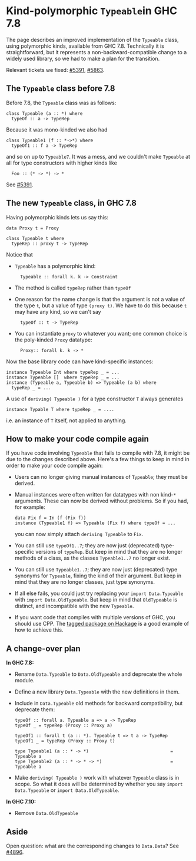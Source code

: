 # Kind-polymorphic `Typeable`in GHC 7.8


The page describes an improved implementation of the `Typeable` class, using polymorphic kinds, available from GHC 7.8.  Technically it is straightforward, but it represents a non-backward-compatible change to a widely used library, so we had to make a plan for the transition.


Relevant tickets we fixed: [\#5391](https://gitlab.haskell.org//ghc/ghc/issues/5391), [\#5863](https://gitlab.haskell.org//ghc/ghc/issues/5863).

## The `Typeable` class before 7.8


Before 7.8, the `Typeable` class was as follows:

```wiki
class Typeable (a :: *) where
  typeOf :: a -> TypeRep
```


Because it was mono-kinded we also had

```wiki
class Typeable1 (f :: *->*) where
  typeOf1 :: f a -> TypeRep
```


and so on up to `Typeable7`.  It was a mess, and we couldn't make `Typeable` at all for
type constructors with higher kinds like

```wiki
  Foo :: (* -> *) -> *
```


See [\#5391](https://gitlab.haskell.org//ghc/ghc/issues/5391).

## The new `Typeable` class, in GHC 7.8


Having polymorphic kinds lets us say this:

```wiki
data Proxy t = Proxy

class Typeable t where
  typeRep :: proxy t -> TypeRep
```


Notice that

- `Typeable` has a polymorphic kind:

  ```wiki
    Typeable :: forall k. k -> Constraint
  ```

- The method is called `typeRep` rather than `typeOf`

- One reason for the name change is that the argument is not a value of the type `t`, but a value of type `(proxy t)`.  We have to do this because `t` may have any kind, so we can't say 

  ```wiki
    typeOf :: t -> TypeRep
  ```

- You can instantiate `proxy` to whatever you want; one common choice is the poly-kinded `Proxy` datatype:

  ```wiki
    Proxy:: forall k. k -> *
  ```


Now the base library code can have kind-specific instances:

```wiki
instance Typeable Int where typeRep _ = ...
instance Typeable []  where typeRep _ = ...
instance (Typeable a, Typeable b) => Typeable (a b) where
  typeRep _ = ...
```


A use of `deriving( Typeable )` for a type constructor `T` always generates

```wiki
instance Typable T where typeRep _ = ....
```


i.e. an instance of `T` itself, not applied to anything.

## How to make your code compile again


If you have code involving `Typeable` that fails to compile with 7.8, it might be due to the changes described above. Here's a few things to keep in mind in order to make your code compile again:
  

- Users can no longer giving manual instances of `Typeable`; they must be derived.

- Manual instances were often written for datatypes with non kind-`*` arguments. These can now be derived without problems. So if you had, for example:

  ```wiki
  data Fix f = In (f (Fix f))
  instance (Typeable1 f) => Typeable (Fix f) where typeOf = ...
  ```

  you can now simply attach `deriving Typeable` to `Fix`.

- You can still use `typeOf1..7`; they are now just (deprecated) type-specific versions of `typeRep`. But keep in mind that they are no longer methods of a class, as the classes `Typeable1..7` no longer exist.

- You can still use `Typeable1..7`; they are now just (deprecated) type synonyms for `Typeable`, fixing the kind of their argument. But keep in mind that they are no longer classes, just type synonyms.

- If all else fails, you could just try replacing your `import Data.Typeable` with `import Data.OldTypeable`. But keep in mind that `OldTypeable` is distinct, and incompatible with the new `Typeable`.

- If you want code that compiles with multiple versions of GHC, you should use CPP. The [tagged package on Hackage](http://hackage.haskell.org/package/tagged) is a good example of how to achieve this.

## A change-over plan

**In GHC 7.8:**

- Rename `Data.Typeable` to `Data.OldTypeable` and deprecate the whole module.

- Define a new library `Data.Typeable` with the new definitions in them.

- Include in `Data.Typeable` old methods for backward compatibility, but deprecate them:

  ```wiki
  typeOf :: forall a. Typeable a => a -> TypeRep
  typeOf _ = typeRep (Proxy :: Proxy a)

  typeOf1 :: forall t (a :: *). Typeable t => t a -> TypeRep
  typeOf1 _ = typeRep (Proxy :: Proxy t)

  type Typeable1 (a :: * -> *)                               = Typeable a
  type Typeable2 (a :: * -> * -> *)                          = Typeable a
  ```

- Make `deriving( Typeable )` work with whatever `Typeable` class is in scope.  So what it does will be determined by whether you say `import Data.Typeable` or `import Data.OldTypeable`.

**In GHC  7.10:**

- Remove `Data.OldTypeable`

## Aside


Open question: what are the corresponding changes to `Data.Data`?  See [\#4896](https://gitlab.haskell.org//ghc/ghc/issues/4896).
